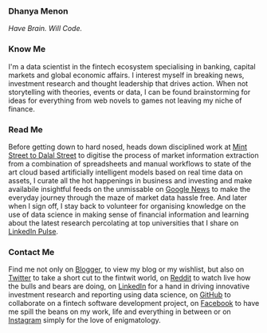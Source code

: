 ### Dhanya Menon

*Have Brain. Will Code.*

### Know Me

I'm a data scientist in the fintech ecosystem specialising in banking, capital markets and global economic affairs. I interest myself in breaking news, investment research and thought leadership that drives action. When not storytelling with theories, events or data, I can be found brainstorming for ideas for everything from web novels to games not leaving my niche of finance. 

### Read Me

Before getting down to hard nosed, heads down disciplined work at [Mint Street to Dalal Street](https://sites.google.com/view/mint-street-to-dalal-street) to digitise the process of market information extraction from a combination of spreadsheets and manual workflows to state of the art cloud based artificially intelligent models based on real time data on assets, I curate all the hot happenings in business and investing and make availabile insightful feeds on the unmissable on [Google News](https://news.google.com/publications/CAAqBwgKML7MqQswsNfBAw?ceid=IN:en) to make the everyday journey through the maze of market data hassle free. And later when I sign off, I stay back to volunteer for organising knowledge on the use of data science in making sense of financial information and learning about the latest research percolating at top universities that I share on [LinkedIn Pulse](https://www.linkedin.com/newsletters/mint-street-to-dalal-street).

### Contact Me 

Find me not only on [Blogger](https://www.blogger.com/profile/10908435327590944385), to view my blog or my wishlist, but also on [Twitter](https://www.twitter.com/mizdhanyamenon) to take a short cut to the fintwit world, on [Reddit](https://www.reddit.com/user/dominadhanyamenonmba) to watch live how the bulls and bears are doing, on [LinkedIn](https://www.linkedin.com/in/sayidadhanyamenonmba) for a hand in driving innovative investment research and reporting using data science, on [GitHub](https://www.github.com/signorinadhanyamenonmba) to collaborate on a fintech software development project, on [Facebook](https://www.facebook.com/susridhanyamenonmba) to have me spill the beans on my work, life and everything in between or on [Instagram](https://www.instagram.com/srtadhanyamenonmba) simply for the love of enigmatology.
